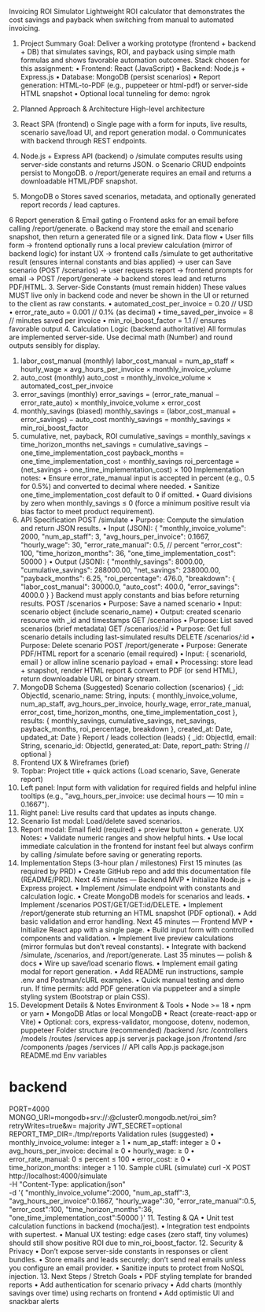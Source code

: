 Invoicing ROI Simulator
Lightweight ROI calculator that demonstrates the cost savings and payback when switching from
manual to automated invoicing.


1. Project Summary
Goal: Deliver a working prototype (frontend + backend + DB) that simulates savings, ROI, and
payback using simple math formulas and shows favorable automation outcomes.
Stack chosen for this assignment:
• Frontend: React (JavaScript)
• Backend: Node.js + Express.js
• Database: MongoDB (persist scenarios)
• Report generation: HTML-to-PDF (e.g., puppeteer or html-pdf) or server-side HTML snapshot
• Optional local tunneling for demo: ngrok


2. Planned Approach & Architecture
High-level architecture
1. React SPA (frontend)
o Single page with a form for inputs, live results, scenario save/load UI, and report
generation modal.
o Communicates with backend through REST endpoints.


3. Node.js + Express API (backend)
o /simulate computes results using server-side constants and returns JSON.
o Scenario CRUD endpoints persist to MongoDB.
o /report/generate requires an email and returns a downloadable HTML/PDF
snapshot.


5. MongoDB
o Stores saved scenarios, metadata, and optionally generated report records / lead
captures.


6 Report generation & Email gating
o Frontend asks for an email before calling /report/generate.
o Backend may store the email and scenario snapshot, then return a generated file or
a signed link.
Data flow
• User fills form → frontend optionally runs a local preview calculation (mirror of backend
logic) for instant UX → frontend calls /simulate to get authoritative result (ensures internal
constants and bias applied) → user can Save scenario (POST /scenarios) → user requests
report → frontend prompts for email → POST /report/generate → backend stores lead and
returns PDF/HTML.
3. Server-Side Constants (must remain hidden)
These values MUST live only in backend code and never be shown in the UI or returned to the client
as raw constants.
• automated_cost_per_invoice = 0.20 // USD
• error_rate_auto = 0.001 // 0.1% (as decimal)
• time_saved_per_invoice = 8 // minutes saved per invoice
• min_roi_boost_factor = 1.1 // ensures favorable output
4. Calculation Logic (backend authoritative)
All formulas are implemented server-side. Use decimal math (Number) and round outputs sensibly
for display.
1. labor_cost_manual (monthly)
labor_cost_manual = num_ap_staff × hourly_wage × avg_hours_per_invoice ×
monthly_invoice_volume
2. auto_cost (monthly)
auto_cost = monthly_invoice_volume × automated_cost_per_invoice
3. error_savings (monthly)
error_savings = (error_rate_manual − error_rate_auto) × monthly_invoice_volume × error_cost
4. monthly_savings (biased)
monthly_savings = (labor_cost_manual + error_savings) − auto_cost
monthly_savings = monthly_savings × min_roi_boost_factor
5. cumulative, net, payback, ROI
cumulative_savings = monthly_savings × time_horizon_months
net_savings = cumulative_savings − one_time_implementation_cost
payback_months = one_time_implementation_cost ÷ monthly_savings
roi_percentage = (net_savings ÷ one_time_implementation_cost) × 100
Implementation notes:
• Ensure error_rate_manual input is accepted in percent (e.g., 0.5 for 0.5%) and converted to
decimal where needed.
• Sanitize one_time_implementation_cost default to 0 if omitted.
• Guard divisions by zero when monthly_savings ≤ 0 (force a minimum positive result via bias
factor to meet product requirement).
5. API Specification
POST /simulate
• Purpose: Compute the simulation and return JSON results.
• Input (JSON):
{
"monthly_invoice_volume": 2000,
"num_ap_staff": 3,
"avg_hours_per_invoice": 0.1667,
"hourly_wage": 30,
"error_rate_manual": 0.5, // percent
"error_cost": 100,
"time_horizon_months": 36,
"one_time_implementation_cost": 50000
}
• Output (JSON):
{
"monthly_savings": 8000.00,
"cumulative_savings": 288000.00,
"net_savings": 238000.00,
"payback_months": 6.25,
"roi_percentage": 476.0,
"breakdown": {
"labor_cost_manual": 30000.0,
"auto_cost": 400.0,
"error_savings": 4000.0
}
}
Backend must apply constants and bias before returning results.
POST /scenarios
• Purpose: Save a named scenario
• Input: scenario object (include scenario_name)
• Output: created scenario resource with _id and timestamps
GET /scenarios
• Purpose: List saved scenarios (brief metadata)
GET /scenarios/:id
• Purpose: Get full scenario details including last-simulated results
DELETE /scenarios/:id
• Purpose: Delete scenario
POST /report/generate
• Purpose: Generate PDF/HTML report for a scenario (email required)
• Input: { scenarioId, email } or allow inline scenario payload + email
• Processing: store lead + snapshot, render HTML report & convert to PDF (or send HTML),
return downloadable URL or binary stream.
6. MongoDB Schema (Suggested)
Scenario collection (scenarios)
{
_id: ObjectId,
scenario_name: String,
inputs: { monthly_invoice_volume, num_ap_staff, avg_hours_per_invoice, hourly_wage,
error_rate_manual, error_cost, time_horizon_months, one_time_implementation_cost },
results: { monthly_savings, cumulative_savings, net_savings, payback_months, roi_percentage,
breakdown },
created_at: Date,
updated_at: Date
}
Report / leads collection (leads)
{
_id: ObjectId,
email: String,
scenario_id: ObjectId,
generated_at: Date,
report_path: String // optional
}
7. Frontend UX & Wireframes (brief)
1. Topbar: Project title + quick actions (Load scenario, Save, Generate report)
2. Left panel: Input form with validation for required fields and helpful inline tooltips (e.g.,
"avg_hours_per_invoice: use decimal hours — 10 min = 0.1667").
3. Right panel: Live results card that updates as inputs change.
4. Scenario list modal: Load/delete saved scenarios.
5. Report modal: Email field (required) + preview button + generate.
UX Notes:
• Validate numeric ranges and show helpful hints.
• Use local immediate calculation in the frontend for instant feel but always confirm by calling
/simulate before saving or generating reports.
8. Implementation Steps (3-hour plan / milestones)
First 15 minutes (as required by PRD)
• Create GitHub repo and add this documentation file (README/PRD).
Next 45 minutes — Backend MVP
• Initialize Node.js + Express project.
• Implement /simulate endpoint with constants and calculation logic.
• Create MongoDB models for scenarios and leads.
• Implement /scenarios POST/GET/GET:id/DELETE.
• Implement /report/generate stub returning an HTML snapshot (PDF optional).
• Add basic validation and error handling.
Next 45 minutes — Frontend MVP
• Initialize React app with a single page.
• Build input form with controlled components and validation.
• Implement live preview calculations (mirror formulas but don’t reveal constants).
• Integrate with backend /simulate, /scenarios, and /report/generate.
Last 35 minutes — polish & docs
• Wire up save/load scenario flows.
• Implement email gating modal for report generation.
• Add README run instructions, sample .env and Postman/cURL examples.
• Quick manual testing and demo run.
If time permits: add PDF generation via puppeteer and a simple styling system (Bootstrap or plain
CSS).
9. Development Details & Notes
Environment & Tools
• Node >= 18
• npm or yarn
• MongoDB Atlas or local MongoDB
• React (create-react-app or Vite)
• Optional: cors, express-validator, mongoose, dotenv, nodemon, puppeteer
Folder structure (recommended)
/backend
/src
/controllers
/models
/routes
/services
app.js
server.js
package.json
/frontend
/src
/components
/pages
/services // API calls
App.js
package.json
README.md
Env variables
# backend
PORT=4000
MONGO_URI=mongodb+srv://<user>:<pass>@cluster0.mongodb.net/roi_sim?retryWrites=true&w=
majority
JWT_SECRET=optional
REPORT_TMP_DIR=./tmp/reports
Validation rules (suggested)
• monthly_invoice_volume: integer ≥ 1
• num_ap_staff: integer ≥ 0
• avg_hours_per_invoice: decimal ≥ 0
• hourly_wage: ≥ 0
• error_rate_manual: 0 ≤ percent ≤ 100
• error_cost: ≥ 0
• time_horizon_months: integer ≥ 1
10. Sample cURL (simulate)
curl -X POST http://localhost:4000/simulate \
-H "Content-Type: application/json" \
-d '{
"monthly_invoice_volume":2000,
"num_ap_staff":3,
"avg_hours_per_invoice":0.1667,
"hourly_wage":30,
"error_rate_manual":0.5,
"error_cost":100,
"time_horizon_months":36,
"one_time_implementation_cost":50000
}'
11. Testing & QA
• Unit test calculation functions in backend (mocha/jest).
• Integration test endpoints with supertest.
• Manual UX testing: edge cases (zero staff, tiny volumes) should still show positive ROI due to
min_roi_boost_factor.
12. Security & Privacy
• Don’t expose server-side constants in responses or client bundles.
• Store emails and leads securely; don’t send real emails unless you configure an email
provider.
• Sanitize inputs to protect from NoSQL injection.
13. Next Steps / Stretch Goals
• PDF styling template for branded reports
• Add authentication for scenario privacy
• Add charts (monthly savings over time) using recharts on frontend
• Add optimistic UI and snackbar alerts
